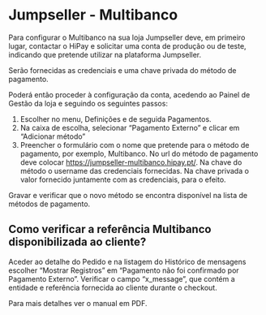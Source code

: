 # Jumpseller - Multibanco 

Para configurar o Multibanco na sua loja Jumpseller deve, em primeiro lugar, contactar o HiPay e
solicitar uma conta de produção ou de teste, indicando que pretende utilizar na plataforma
Jumpseller.

Serão fornecidas as credenciais e uma chave privada do método de pagamento.

Poderá então proceder à configuração da conta, acedendo ao Painel de Gestão da loja e seguindo
os seguintes passos:

1. Escolher no menu, Definições e de seguida Pagamentos.
2. Na caixa de escolha, selecionar “Pagamento Externo” e clicar em “Adicionar método”
3. Preencher o formulário com o nome que pretende para o método de pagamento, por exemplo, Multibanco. No url do método de pagamento deve colocar https://jumpseller-multibanco.hipay.pt/. Na chave do método o username das credenciais fornecidas. Na chave privada o valor fornecido juntamente com as credenciais, para o efeito.

Gravar e verificar que o novo método se encontra disponível na lista de métodos de pagamento.

## Como verificar a referência Multibanco disponibilizada ao cliente?

Aceder ao detalhe do Pedido e na listagem do Histórico de mensagens escolher “Mostrar Registros” em “Pagamento não foi confirmado por Pagamento Externo”. Verificar o campo “x_message”, que contém a entidade e referência fornecida ao cliente durante o checkout.

Para mais detalhes ver o manual em PDF.
